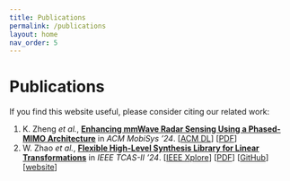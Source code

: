 ```yaml
---
title: Publications
permalink: /publications
layout: home
nav_order: 5
---
```


# Publications
If you find this website useful, please consider citing our related work:

1. K. Zheng *et al.*, [**Enhancing mmWave Radar Sensing Using a Phased-MIMO Architecture**](https://dl.acm.org/doi/10.1145/3643832.3661865) in *ACM MobiSys ’24*.
[[ACM DL](https://dl.acm.org/doi/10.1145/3643832.3661865)] [[PDF](https://dl.acm.org/doi/pdf/10.1145/3643832.3661865)]
2. W. Zhao *et al.*, [**Flexible High-Level Synthesis Library for Linear Transformations**](https://ieeexplore.ieee.org/document/10437992) in *IEEE TCAS-II ’24*.
[[IEEE Xplore](https://ieeexplore.ieee.org/document/10437992)] [[PDF](https://wqzhao.org/assets/zhao2024flexible.pdf)] [[GitHub](https://github.com/autohdw/flames)] [[website](https://flames.autohdw.com)]
